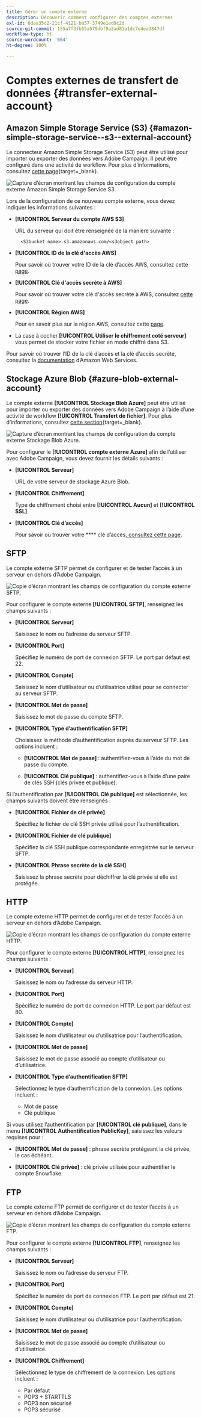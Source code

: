 ```yaml
---
title: Gérer un compte externe
description: Découvrir comment configurer des comptes externes
exl-id: 6daa35c2-21cf-4121-ba57-3749e1ed9c2d
source-git-commit: 155a7f3fb55a579dbf9a2ad81a1dc7e4ea3847df
workflow-type: ht
source-wordcount: '664'
ht-degree: 100%

---
```


# Comptes externes de transfert de données {#transfer-external-account}

## Amazon Simple Storage Service (S3) {#amazon-simple-storage-service--s3--external-account}

Le connecteur Amazon Simple Storage Service (S3) peut être utilisé pour importer ou exporter des données vers Adobe Campaign. Il peut être configuré dans une activité de workflow. Pour plus d’informations, consultez [cette page](https://experienceleague.adobe.com/fr/docs/campaign-web/v8/wf/design-workflows/transfer-file){target=_blank}.

![Capture d’écran montrant les champs de configuration du compte externe Amazon Simple Storage Service S3.](assets/external-AWS.png)

Lors de la configuration de ce nouveau compte externe, vous devez indiquer les informations suivantes :

* **[!UICONTROL Serveur du compte AWS S3]**

  URL du serveur qui doit être renseignée de la manière suivante :

  `  <S3bucket name>.s3.amazonaws.com/<s3object path>`

* **[!UICONTROL ID de la clé d&#39;accès AWS]**

  Pour savoir où trouver votre ID de la clé d’accès AWS, consultez cette [page](https://docs.aws.amazon.com/general/latest/gr/aws-sec-cred-types.html#access-keys-and-secret-access-keys).

* **[!UICONTROL Clé d&#39;accès secrète à AWS]**

  Pour savoir où trouver votre clé d&#39;accès secrète à AWS, consultez [cette page](https://aws.amazon.com/fr/blogs/security/wheres-my-secret-access-key/).

* **[!UICONTROL Région AWS]**

  Pour en savoir plus sur la région AWS, consultez cette [page](https://aws.amazon.com/fr/about-aws/global-infrastructure/regions_az/).

* La case à cocher **[!UICONTROL Utiliser le chiffrement coté serveur]** vous permet de stocker votre fichier en mode chiffré dans S3.

Pour savoir où trouver l’ID de la clé d’accès et la clé d’accès secrète, consultez la [documentation](https://docs.aws.amazon.com/general/latest/gr/aws-sec-cred-types.html#access-keys-and-secret-access-keys) d’Amazon Web Services.

## Stockage Azure Blob {#azure-blob-external-account}

Le compte externe **[!UICONTROL Stockage Blob Azure]** peut être utilisé pour importer ou exporter des données vers Adobe Campaign à l’aide d’une activité de workflow **[!UICONTROL Transfert de fichier]**. Pour plus d’informations, consultez [cette section](https://experienceleague.adobe.com/fr/docs/campaign-web/v8/wf/design-workflows/transfer-file){target=_blank}.

![Capture d’écran montrant les champs de configuration du compte externe Stockage Blob Azure.](assets/external-azure.png)

Pour configurer le **[!UICONTROL compte externe Azure]** afin de l’utiliser avec Adobe Campaign, vous devez fournir les détails suivants :

* **[!UICONTROL Serveur]**

  URL de votre serveur de stockage Azure Blob.

* **[!UICONTROL Chiffrement]**

  Type de chiffrement choisi entre **[!UICONTROL Aucun]** et **[!UICONTROL SSL]**.

* **[!UICONTROL Clé d’accès]**

  Pour savoir où trouver votre **** clé d’accès[, consultez cette page](https://docs.microsoft.com/fr-fr/azure/storage/common/storage-account-keys-manage?tabs=azure-portal).

## SFTP

Le compte externe SFTP permet de configurer et de tester l’accès à un serveur en dehors d’Adobe Campaign.

![Copie d’écran montrant les champs de configuration du compte externe SFTP.](assets/ext-account-sftp.png)

Pour configurer le compte externe **[!UICONTROL SFTP]**, renseignez les champs suivants :

* **[!UICONTROL Serveur]**

  Saisissez le nom ou l’adresse du serveur SFTP.

* **[!UICONTROL Port]**

  Spécifiez le numéro de port de connexion SFTP. Le port par défaut est 22.

* **[!UICONTROL Compte]**

  Saisissez le nom d’utilisateur ou d’utilisatrice utilisé pour se connecter au serveur SFTP.

* **[!UICONTROL Mot de passe]**

  Saisissez le mot de passe du compte SFTP.

* **[!UICONTROL Type d’authentification SFTP]**

  Choisissez la méthode d’authentification auprès du serveur SFTP. Les options incluent :

   * **[!UICONTROL Mot de passe]** : authentifiez-vous à l’aide du mot de passe du compte.

   * **[!UICONTROL Clé publique]** : authentifiez-vous à l’aide d’une paire de clés SSH (clés privée et publique).

Si l’authentification par **[!UICONTROL Clé publique]** est sélectionnée, les champs suivants doivent être renseignés :

* **[!UICONTROL Fichier de clé privée]**

  Spécifiez le fichier de clé SSH privée utilisé pour l’authentification.

* **[!UICONTROL Fichier de clé publique]**

  Spécifiez la clé SSH publique correspondante enregistrée sur le serveur SFTP.

* **[!UICONTROL Phrase secrète de la clé SSH]**

  Saisissez la phrase secrète pour déchiffrer la clé privée si elle est protégée.

## HTTP

Le compte externe HTTP permet de configurer et de tester l’accès à un serveur en dehors d’Adobe Campaign.

![Copie d’écran montrant les champs de configuration du compte externe HTTP.](assets/ext-account-http.png)

Pour configurer le compte externe **[!UICONTROL HTTP]**, renseignez les champs suivants :

* **[!UICONTROL Serveur]**

  Saisissez le nom ou l’adresse du serveur HTTP.

* **[!UICONTROL Port]**

  Spécifiez le numéro de port de connexion HTTP. Le port par défaut est 80.

* **[!UICONTROL Compte]**

  Saisissez le nom d’utilisateur ou d’utilisatrice pour l’authentification.

* **[!UICONTROL Mot de passe]**

  Saisissez le mot de passe associé au compte d’utilisateur ou d’utilisatrice.

* **[!UICONTROL Type d’authentification SFTP]**

  Sélectionnez le type d’authentification de la connexion. Les options incluent :

   * Mot de passe
   * Clé publique

Si vous utilisez l’authentification par **[!UICONTROL clé publique]**, dans le menu **[!UICONTROL Authentification PublicKey]**, saisissez les valeurs requises pour :

* **[!UICONTROL Mot de passe]** : phrase secrète protégeant la clé privée, le cas échéant.

* **[!UICONTROL Clé privée]** : clé privée utilisée pour authentifier le compte Snowflake.



## FTP

Le compte externe FTP permet de configurer et de tester l’accès à un serveur en dehors d’Adobe Campaign.

![Copie d’écran montrant les champs de configuration du compte externe FTP.](assets/ext-account-ftp.png)

Pour configurer le compte externe **[!UICONTROL FTP]**, renseignez les champs suivants :

* **[!UICONTROL Serveur]**

  Saisissez le nom ou l’adresse du serveur FTP.

* **[!UICONTROL Port]**

  Spécifiez le numéro de port de connexion FTP. Le port par défaut est 21.

* **[!UICONTROL Compte]**

  Saisissez le nom d’utilisateur ou d’utilisatrice pour l’authentification.

* **[!UICONTROL Mot de passe]**

  Saisissez le mot de passe associé au compte d’utilisateur ou d’utilisatrice.

* **[!UICONTROL Chiffrement]**

  Sélectionnez le type de chiffrement de la connexion. Les options incluent :

   * Par défaut
   * POP3 + STARTTLS
   * POP3 non sécurisé
   * POP3 sécurisé
